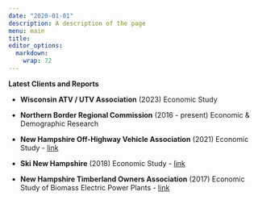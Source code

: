 ```yaml
---
date: "2020-01-01"
description: A description of the page
menu: main
title: 
editor_options: 
  markdown: 
    wrap: 72
---
```




**Latest Clients and Reports**

-   **Wisconsin ATV / UTV Association** (2023) Economic Study 

-   **Northern Border Regional Commission** (2016 - present) Economic & Demographic Research  

-   **New Hampshire Off-Highway Vehicle Association** (2021) Economic Study  -
    [link](https://milantrailhuggersatvclub.wildapricot.org/resources/Documents/2020%20Economic%20Study.pdf) 

-   **Ski New Hampshire** (2018) Economic Study -
    [link](https://www.skinh.com/assets/documents/Economic-Contribution-Study-14-18-FINAL.pdf)

-   **New Hampshire Timberland Owners Association** (2017) Economic Study of Biomass Electric Power Plants -
    [link](https://nhtoa.org/files/docs/Economic%20Contribution%20of%20the%20Biomass%20Electrical%20Power%20Gen%20in%20NH%202016.pdf)
